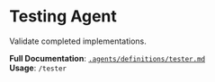 # Testing Agent

Validate completed implementations.

**Full Documentation**: [`.agents/definitions/tester.md`](../../.agents/definitions/tester.md)  
**Usage**: `/tester`